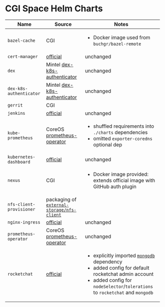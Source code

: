 # CGI Space Helm Charts

| Name | Source | Notes |
| ---- | ------ | ----- |
| `bazel-cache` | CGI | <ul><li>Docker image used from `buchgr/bazel-remote`</li></ul> |
| `cert-manager` | [official](https://github.com/kubernetes/charts/tree/master/stable/cert-manager) | unchanged |
| `dex` | Mintel [dex-k8s-authenticator](https://github.com/mintel/dex-k8s-authenticator/tree/master/charts) | unchanged |
| `dex-k8s-authenticator` | Mintel [dex-k8s-authenticator](https://github.com/mintel/dex-k8s-authenticator/tree/master/charts) | unchanged |
| `gerrit` | CGI | |
| `jenkins` | [official](https://github.com/kubernetes/charts/tree/master/stable/jenkins) | unchanged |
| `kube-prometheus` | CoreOS [prometheus-operator](https://github.com/coreos/prometheus-operator/tree/master/helm) | <ul><li>shuffled requirements into `./charts` dependencies</li><li>omitted `exporter-coredns` optional dep</li></ul> |
| `kubernetes-dashboard` | [official](https://github.com/kubernetes/charts/tree/master/stable/kubernetes-dashboard) | unchanged |
| `nexus` | CGI | <ul><li>Docker image provided: extends official image with GitHub auth plugin</li></ul> |
| `nfs-client-provisioner` | packaging of [`external-storage/nfs-client`](https://github.com/kubernetes-incubator/external-storage/tree/master/nfs-client) | |
| `nginx-ingress` | [official](https://github.com/kubernetes/charts/tree/master/stable/nginx-ingress) | unchanged |
| `prometheus-operator` | CoreOS [prometheus-operator](https://github.com/coreos/prometheus-operator/tree/master/helm) | unchanged |
| `rocketchat` | [official](https://github.com/kubernetes/charts/tree/master/stable/rocketchat) | <ul><li>explicitly imported [`mongodb`](https://github.com/kubernetes/charts/tree/master/stable/mongodb) dependency</li><li>added config for default rocketchat admin account</li><li>added config for `nodeSelector`/`tolerations` to `rocketchat` and `mongodb`</li></ul> |
